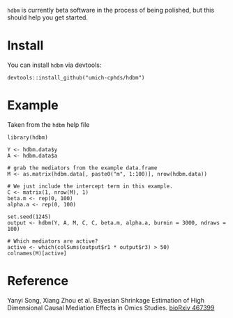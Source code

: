 `hdbm` is currently beta software in the process of being polished, but this
should help you get started.
# Install
You can install `hdbm` via devtools:
```
devtools::install_github("umich-cphds/hdbm")
```

# Example
Taken from the `hdbm` help file
```
library(hdbm)

Y <- hdbm.data$y
A <- hdbm.data$a

# grab the mediators from the example data.frame
M <- as.matrix(hdbm.data[, paste0("m", 1:100)], nrow(hdbm.data))

# We just include the intercept term in this example.
C <- matrix(1, nrow(M), 1)
beta.m <- rep(0, 100)
alpha.a <- rep(0, 100)

set.seed(1245)
output <- hdbm(Y, A, M, C, C, beta.m, alpha.a, burnin = 3000, ndraws = 100)

# Which mediators are active?
active <- which(colSums(output$r1 * output$r3) > 50)
colnames(M)[active]
```

# Reference
Yanyi Song, Xiang Zhou et al. Bayesian Shrinkage Estimation of High
Dimensional Causal Mediation Effects in Omics Studies.
[bioRxiv 467399](https://doi.org/10.1101/467399)
